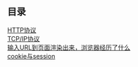 ## 目录  
[HTTP协议](./http)  
[TCP/IP协议](./tcp)  
[输入URL到页面渲染出来，浏览器经历了什么](./url)  
[cookie与session](./session_cookie)  
